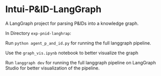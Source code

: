 # Intui-P&ID-LangGraph

A LangGraph project for parsing P&IDs into a knowledge graph.

In Directory `exp-pnid-langhrap`: 

Run ` python agent_p_and_id.py ` for running the full langgraph pipeline. 

Use the `graph_vis.ipynb` notebook to better visualize the graph

Run `langgraph dev` for running the full langgraph pipeline on LangGraph Studio for better visualization of the pipeline.


